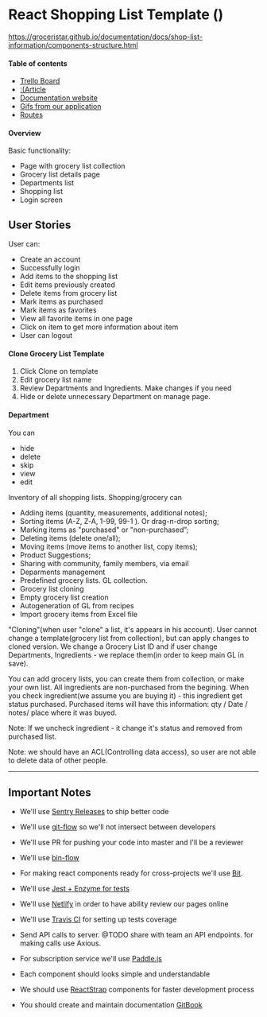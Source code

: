 # React Shopping List Template ()

https://groceristar.github.io/documentation/docs/shop-list-information/components-structure.html


#### Table of contents
 - [Trello Board](https://trello.com/b/Wm9rrQRk/shopping-list-template)
 - [:(Article]()
 - [Documentation website](https://groceristar.github.io/documentation/)
 - [Gifs from our application](https://github.com/GroceriStar/react-native-shoppin-list#shopping-list-app-videos)
 - [Routes](https://github.com/GroceriStar/documentation/blob/master/docs/routes.md)

#### Overview

Basic functionality:

- Page with grocery list collection
- Grocery list details page
- Departments list
- Shopping list
- Login screen


## User Stories

User can:
* Create an account
* Successfully login
* Add items to the shopping list
* Edit items previously created
* Delete items from grocery list
* Mark items as purchased
* Mark items as favorites
* View all favorite items in one page
* Click on item to get more information about item
* User can logout


#### Clone Grocery List Template
1) Click Clone on template
2) Edit grocery list name
3) Review Departments and Ingredients. Make changes if you need
4) Hide or delete unnecessary Department on manage page.

#### Department
You can
- hide
- delete
- skip
- view
- edit




Inventory of all shopping lists. Shopping/grocery can
* Adding items (quantity, measurements, additional notes);
* Sorting items (A-Z, Z-A, 1-99, 99-1 ). Or drag-n-drop sorting;
* Marking items as "purchased" or "non-purchased”;
* Deleting items (delete one/all);
* Moving items (move items to another list, copy items);
* Product Suggestions;
* Sharing with community, family members, via email
* Deparments management
* Predefined grocery lists. GL collection.
* Grocery list cloning
* Empty grocery list creation
* Autogeneration of GL from recipes
* Import grocery items from Excel file


"Cloning"(when user "clone" a list, it's appears in his account). User cannot change a template(grocery list from collection), but can apply changes to cloned version. We change a Grocery List ID and if user change Departments, Ingredients - we replace them(in order to keep main GL in save).


You can add grocery lists, you can create them from collection, or make your own list.
All ingredients are non-purchased from the begining.
When you check ingredient(we assume you are buying it) - this ingredient get status purchased.
Purchased items will have this information: qty / Date / notes/ place where it was buyed.

Note: If we uncheck ingredient - it change it's status and removed from purchased list.

Note: we should have an ACL(Controlling data access), so user are not able to delete data of other people.

---

## Important Notes
- We'll use [Sentry Releases](https://docs.sentry.io/learn/releases/) to ship better code
- We'll use [git-flow](https://www.atlassian.com/git/tutorials/comparing-workflows/gitflow-workflow) so we'll not intersect between developers
- We'll use PR for pushing your code into master and I'll be a reviewer
- We'll use [bin-flow](https://github.com/facebook/flow)
- For making react components ready for cross-projects we'll use [Bit](https://bitsrc.io/).
- We'll use [Jest + Enzyme for tests](https://facebook.github.io/jest/)
- We'll use [Netlify](https://www.netlify.com/) in order to have ability review our pages online
- We'll use [Travis CI](http://travis-ci.org) for setting up tests coverage
- Send API calls to server. @TODO share with team an API endpoints. for making calls use Axious.
- For subscription service we'll use [Paddle.js](https://paddle.com/docs/paddle-js-overlay-checkout/)

- Each component should looks simple and understandable
- We should use [ReactStrap](https://reactstrap.github.io/) components for faster development process
- You should create and maintain documentation [GitBook](https://www.gitbook.com/)
